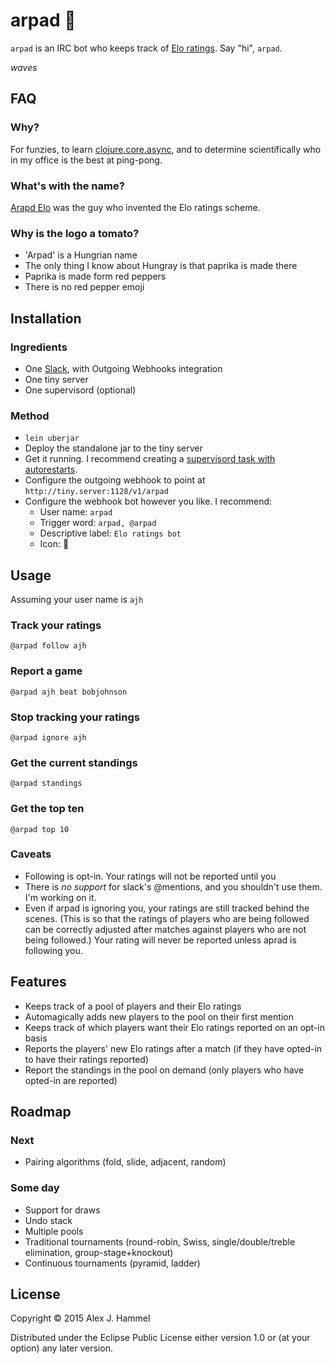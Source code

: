 # arpad :tomato:

`arpad` is an IRC bot who keeps track of [Elo ratings](https://en.wikipedia.org/wiki/Elo_rating_system). Say "hi", `arpad`.

_waves_

## FAQ

### Why?

For funzies, to learn [clojure.core.async](https://github.com/clojure/core.async), and to determine scientifically who in my office is the best at ping-pong.

### What's with the name?

[Arapd Elo](https://en.wikipedia.org/wiki/Arpad_Elo) was the guy who invented the Elo ratings scheme.

### Why is the logo a tomato?

* 'Arpad' is a Hungrian name
* The only thing I know about Hungray is that paprika is made there
* Paprika is made form red peppers
* There is no red pepper emoji

## Installation

### Ingredients
* One [Slack](https://slack.com/), with Outgoing Webhooks integration
* One tiny server
* One supervisord (optional)

### Method
* `lein uberjar`
* Deploy the standalone jar to the tiny server
* Get it running. I recommend creating a [supervisord task with autorestarts](https://www.digitalocean.com/community/tutorials/how-to-install-and-manage-supervisor-on-ubuntu-and-debian-vps).
* Configure the outgoing webhook to point at `http://tiny.server:1128/v1/arpad`
* Configure the webhook bot however you like. I recommend:
  * User name: `arpad`
  * Trigger word: `arpad, @arpad`
  * Descriptive label: `Elo ratings bot`
  * Icon: :tomato:

## Usage

Assuming your user name is `ajh`

### Track your ratings
`@arpad follow ajh`

### Report a game
`@arpad ajh beat bobjohnson`

### Stop tracking your ratings
`@arpad ignore ajh`

### Get the current standings
`@arpad standings`

### Get the top ten
`@arpad top 10`

### Caveats

* Following is opt-in. Your ratings will not be reported until you 
* There is *no support* for slack's @mentions, and you shouldn't use them. I'm working on it.
* Even if arpad is ignoring you, your ratings are still tracked behind the scenes. (This is so that the ratings of players who are being followed can be correctly adjusted after matches against players who are not being followed.) Your rating will never be reported unless aprad is following you.

## Features

* Keeps track of a pool of players and their Elo ratings
* Automagically adds new players to the pool on their first mention
* Keeps track of which players want their Elo ratings reported on an opt-in basis
* Reports the players' new Elo ratings after a match (if they have opted-in to have their ratings reported)
* Report the standings in the pool on demand (only players who have opted-in are reported)

## Roadmap

### Next

* Pairing algorithms (fold, slide, adjacent, random)

### Some day

* Support for draws
* Undo stack
* Multiple pools
* Traditional tournaments (round-robin, Swiss, single/double/treble elimination, group-stage+knockout)
* Continuous tournaments (pyramid, ladder)

## License

Copyright © 2015 Alex J. Hammel

Distributed under the Eclipse Public License either version 1.0 or (at
your option) any later version.
